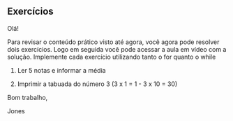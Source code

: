 ## Exercícios

Olá!

Para revisar o conteúdo prático visto até agora, você agora pode resolver dois exercícios. Logo em seguida você pode acessar a aula em vídeo com a solução. Implemente cada exercício utilizando tanto o for quanto o while

1. Ler 5 notas e informar a média



2. Imprimir a tabuada do número 3 (3 x 1 = 1 - 3 x 10 = 30)

Bom trabalho,

Jones
